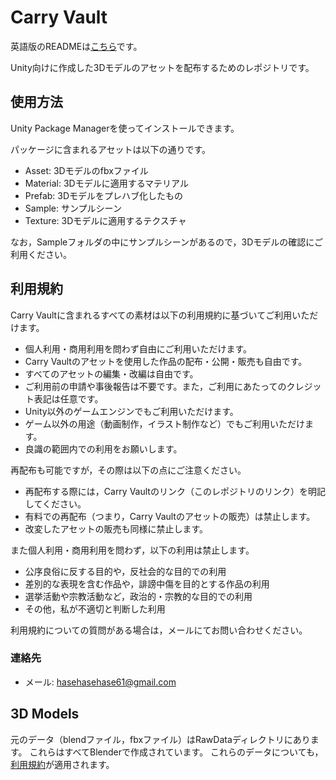 
# Carry Vault

英語版のREADMEは[こちら](./README.md)です。

Unity向けに作成した3Dモデルのアセットを配布するためのレポジトリです。

## 使用方法

Unity Package Managerを使ってインストールできます。

パッケージに含まれるアセットは以下の通りです。

- Asset: 3Dモデルのfbxファイル
- Material: 3Dモデルに適用するマテリアル
- Prefab: 3Dモデルをプレハブ化したもの
- Sample: サンプルシーン
- Texture: 3Dモデルに適用するテクスチャ

なお，Sampleフォルダの中にサンプルシーンがあるので，3Dモデルの確認にご利用ください。

## 利用規約

Carry Vaultに含まれるすべての素材は以下の利用規約に基づいてご利用いただけます。

- 個人利用・商用利用を問わず自由にご利用いただけます。
- Carry Vaultのアセットを使用した作品の配布・公開・販売も自由です。
- すべてのアセットの編集・改編は自由です。
- ご利用前の申請や事後報告は不要です。また，ご利用にあたってのクレジット表記は任意です。
- Unity以外のゲームエンジンでもご利用いただけます。
- ゲーム以外の用途（動画制作，イラスト制作など）でもご利用いただけます。
- 良識の範囲内での利用をお願いします。

再配布も可能ですが，その際は以下の点にご注意ください。

- 再配布する際には，Carry Vaultのリンク（このレポジトリのリンク）を明記してください。
- 有料での再配布（つまり，Carry Vaultのアセットの販売）は禁止します。
- 改変したアセットの販売も同様に禁止します。

また個人利用・商用利用を問わず，以下の利用は禁止します。

- 公序良俗に反する目的や，反社会的な目的での利用
- 差別的な表現を含む作品や，誹謗中傷を目的とする作品の利用
- 選挙活動や宗教活動など，政治的・宗教的な目的での利用
- その他，私が不適切と判断した利用

利用規約についての質問がある場合は，メールにてお問い合わせください。

### 連絡先

- メール: hasehasehase61@gmail.com

## 3D Models

元のデータ（blendファイル，fbxファイル）はRawDataディレクトリにあります。
これらはすべてBlenderで作成されています。
これらのデータについても，[利用規約](#利用規約)が適用されます。
